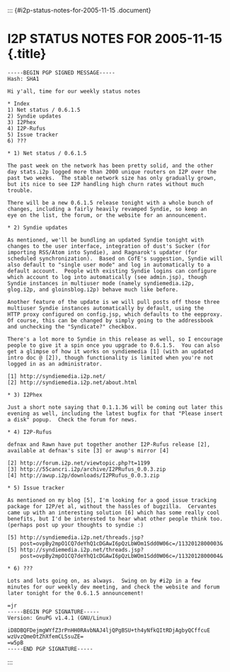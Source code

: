::: {#i2p-status-notes-for-2005-11-15 .document}
# I2P STATUS NOTES FOR 2005-11-15 {.title}

    -----BEGIN PGP SIGNED MESSAGE-----
    Hash: SHA1

    Hi y'all, time for our weekly status notes

    * Index
    1) Net status / 0.6.1.5
    2) Syndie updates
    3) I2Phex
    4) I2P-Rufus
    5) Issue tracker
    6) ???

    * 1) Net status / 0.6.1.5

    The past week on the network has been pretty solid, and the other
    day stats.i2p logged more than 2000 unique routers on I2P over the
    past two weeks.  The stable network size has only gradually grown,
    but its nice to see I2P handling high churn rates without much
    trouble.

    There will be a new 0.6.1.5 release tonight with a whole bunch of
    changes, including a fairly heavily revamped Syndie, so keep an
    eye on the list, the forum, or the website for an announcement.

    * 2) Syndie updates

    As mentioned, we'll be bundling an updated Syndie tonight with 
    changes to the user interface, integration of dust's Sucker (for
    importing RSS/Atom into Syndie), and Ragnarok's updater (for
    scheduled synchronization).  Based on CofE's suggestion, Syndie will
    also default to "single user mode" and log in automatically to a
    default account.  People with existing Syndie logins can configure
    which account to log into automatically (see admin.jsp), though
    Syndie instances in multiuser mode (namely syndiemedia.i2p,
    glog.i2p, and gloinsblog.i2p) behave much like before.

    Another feature of the update is we will pull posts off those three
    multiuser Syndie instances automatically by default, using the
    HTTP proxy configured on config.jsp, which defaults to the eepproxy.
    Of course, this can be changed by simply going to the addressbook
    and unchecking the "Syndicate?" checkbox.

    There's a lot more to Syndie in this release as well, so I encourage
    people to give it a spin once you upgrade to 0.6.1.5.  You can also
    get a glimpse of how it works on syndiemedia [1] (with an updated
    intro doc @ [2]), though functionality is limited when you're not
    logged in as an administrator.

    [1] http://syndiemedia.i2p.net/
    [2] http://syndiemedia.i2p.net/about.html

    * 3) I2Phex

    Just a short note saying that 0.1.1.36 will be coming out later this
    evening as well, including the latest bugfix for that "Please insert
    a disk" popup.  Check the forum for news.

    * 4) I2P-Rufus

    defnax and Rawn have put together another I2P-Rufus release [2],
    available at defnax's site [3] or awup's mirror [4]

    [2] http://forum.i2p.net/viewtopic.php?t=1199
    [3] http://55cancri.i2p/archive/I2PRufus_0.0.3.zip
    [4] http://awup.i2p/downloads/I2PRufus_0.0.3.zip

    * 5) Issue tracker

    As mentioned on my blog [5], I'm looking for a good issue tracking
    package for I2P/et al, without the hassles of bugzilla.  Cervantes
    came up with an interesting solution [6] which has some really cool
    benefits, but I'd be interested to hear what other people think too.
    (perhaps post up your thoughts to syndie :)

    [5] http://syndiemedia.i2p.net/threads.jsp?
        post=ovpBy2mpO1CQ7deYhQ1cDGAwI6pQzLbWOm1Sdd0W06c=/1132012800003&
    [5] http://syndiemedia.i2p.net/threads.jsp?
        post=ovpBy2mpO1CQ7deYhQ1cDGAwI6pQzLbWOm1Sdd0W06c=/1132012800004&

    * 6) ???

    Lots and lots going on, as always.  Swing on by #i2p in a few
    minutes for our weekly dev meeting, and check the website and forum
    later tonight for the 0.6.1.5 announcement!

    =jr
    -----BEGIN PGP SIGNATURE-----
    Version: GnuPG v1.4.1 (GNU/Linux)

    iD8DBQFDejmgWYfZ3rPnHH0RAvbNAJ4ljQPgBSU+th4yNfkQItRDjAgbyQCffcuE
    wzUvzQmeOtZhXfemCLSsuZE=
    =w5pB
    -----END PGP SIGNATURE-----
:::
